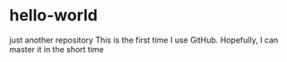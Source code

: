 # hello-world
just another repository
This is the first time I use GitHub. Hopefully, I can master it in the short time
